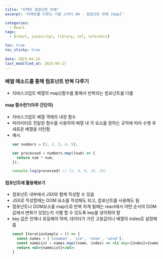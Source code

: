 ```yaml
---
title: "리액트 컴포넌트 반복"
excerpt: "리액트를 다루는 기술 스터디 #4 - 컴포넌트 반복 [map]"

categories:
  - React
tags:
  - [react, javascript, library, ref, referenct]

toc: true
toc_sticky: true
 
date: 2023-04-14
last_modified_at: 2023-04-17
---
```



### 배열 메소드를 통해 컴포넌트 반복 다루기
- 자바스크립트 배열의 map()함수를 통해서 반복되는 컴포넌트를 다룸

#### map 함수란?(아주 간단히)
- 자바스크립트 배열 객체의 내장 함수
- 파라미터로 전달된 함수를 사용하여 배열 내 각 요소를 원하는 규칙에 따라 수행 후 새로운 배열을 리턴함
- 예시
  ```js
  var numbers = [1, 2, 3, 4, 5];

  var processed = numbers.map((num) => {
    return num * num;
  });

  console.log(processed) // [1, 4, 9, 16, 25]
  ```

#### 컴포넌트에 활용해보기
- 컴포넌트 내부에서 JSX와 함께 작성할 수 있음
- JSX로 작성할때는 DOM 요소를 작성해도 되고, 컴포넌트를 사용해도 됨
- 컴포넌트나 DOM요소를 map으로 반복 하게 될때는 react에서 어떤 순서의 DOM 값에서 변화가 있었는지 식별 할 수 있도록 key를 넣어줘야 함
- key 값은 언제나 유일해야 하며, 데이터가 가진 고윳값이나 배열의 index로 설정해줌
  ```jsx
  const IterationSample = () => {
    const names = ['snowman', 'ice', 'snow', 'wind'];
    const nameList = names.map((name, index) => <li key={index}>{name}</li>);
    return <ul>{nameList}</ul>;
  }
  ```
